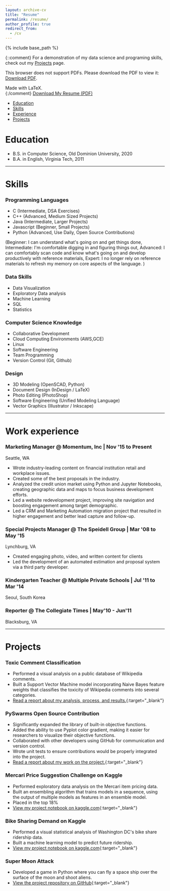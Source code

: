 ```yaml
---
layout: archive-cv
title: "Resume"
permalink: /resume/
author_profile: true
redirect_from:
  - /cv
---
```


{% include base_path %}

{::comment}
For a demonstration of my data science and programing skills, check out my [Projects](/projects/) page.

<object data="/images/resume/Jay_Speidell.pdf#pagemode=none" type="application/pdf" width="700px" height="910px" >
        <p>
            This browser does not support PDFs. Please download the PDF to view it: <a href="/images/resume/Jay_Speidell.pdf">Download PDF</a>.
        </p>

</object>

Made with LaTeX.  
{:/comment}
<a href="/images/resume/Jay_Speidell.pdf">Download My Resume (PDF)</a>

* [Education](#education)<br />
* [Skills](#skills)<br />
* [Experience](#work-experience)<br />
* [Projects](#projects)<br />

# Education

* B.S. in Computer Science, Old Dominion University, 2020
* B.A. in English, Virginia Tech, 2011

<hr>

# Skills
### Programming Languages
* C (Intermediate, DSA Exercises)
* C++ (Advanced, Medium Sized Projects)
* Java (Intermediate, Larger Projects)
* Javascript (Beginner, Small Projects)
* Python (Advanced, Use Daily, Open Source Contributions)

(Beginner: I can understand what's going on and get things done, Intermediate: I'm comfortable digging in and figuring things out, Advanced: I can comfortably scan code and know what's going on and develop productively with reference materials, Expert: I no longer rely on reference materials to refresh my memory on core aspects of the language. )

### Data Skills
* Data Visualization
* Exploratory Data analysis
* Machine Learning
* SQL
* Statistics

### Computer Science Knowledge
* Collaborative Development
* Cloud Computing Environments
(AWS,GCE)
* Linux
* Software Engineering
* Team Programming
* Version Control (Git, Github)

### Design
* 3D Modeling (OpenSCAD, Python)
* Document Design (InDesign / LaTeX)
* Photo Editing (PhotoShop)
* Software Engineering (Unified Modeling Language)
* Vector Graphics (Illustrator / Inkscape)

<hr>

# Work experience
### Marketing Manager @ Momentum, Inc \| Nov '15 to Present
Seattle, WA
* Wrote industry-leading content on financial institution retail and workplace issues.
* Created some of the best proposals in the industry.
* Analyzed the credit union market using Python and Jupyter Notebooks, creating geographic data and maps to focus business development efforts.
* Led a website redevelopment project, improving site navigation and boosting engagement among target demographic.
* Led a CRM and Marketing Automation migration project that resulted in higher engagement and better lead capture and follow-up.

### Special Projects Manager @ The Speidell Group \| Mar '08 to May '15
Lynchburg, VA
* Created engaging photo, video, and written content for clients
* Led the development of an automated estimation and proposal system via a third party developer.

### Kindergarten Teacher @ Multiple Private Schools \| Jul '11 to Mar '14
Seoul, South Korea
### Reporter @ The Collegiate Times \| May'10 - Jun'11
Blacksburg, VA

<hr>

# Projects

### Toxic Comment Classification
* Performed a visual analysis on a public database of Wikipedia comments.  
* Built a Support Vector Machine model incorporating Naive Bayes feature weights that classifies the toxicity of Wikipedia comments into several categories.
* [Read a report about my analysis, process, and results.](/portfolio/project1-toxic-comments/){:target="_blank"}

### PySwarms Open Source Contribution
* Significantly expanded the library of built-in objective functions.
* Added the ability to use Pyplot color gradient, making it easier for researchers to visualize their objective functions.
* Collaborated with other developers using GitHub for communication and version control.
* Wrote unit tests to ensure contributions would be properly integrated into the project.
* [Read a report about my work on the project.](/portfolio/project2-pyswarms/){:target="_blank"}

### Mercari Price Suggestion Challenge on Kaggle
* Performed exploratory data analysis on the Mercari item pricing data.
* Built an ensembling algorithm that trains models in a sequence, using the output of multiple models as features in an ensemble model.
* Placed in the top 18\%
* [View my project notebook on kaggle.com](https://www.kaggle.com/jayspeidell/predictions-as-features){:target="_blank"}

### Bike Sharing Demand on Kaggle
* Performed a visual statistical analysis of Washington DC's bike share ridership data.
* Built a machine learning model to predict future ridership.
* [View my project notebook on kaggle.com](https://www.kaggle.com/jayspeidell/visualizing-and-modeling-dc-bikeshare-ridership){:target="_blank"}

### Super Moon Attack
* Developed a game in Python where you can fly a space ship over the surface of the moon and shoot aliens.
* [View the project repository on GitHub](https://github.com/jayspeidell/super-moon-attack){:target="_blank"}
